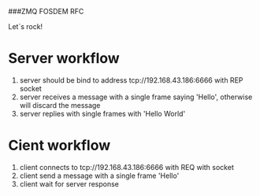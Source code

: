 ###ZMQ FOSDEM RFC

Let`s rock!

# Server workflow
1. server should be bind to address tcp://192.168.43.186:6666 with REP socket
2. server receives a message with a single frame saying 'Hello', otherwise will discard the message
3. server replies with single frames with 'Hello World'

# Cient workflow
1. client connects to tcp://192.168.43.186:6666 with REQ with socket
2. client send a message with a single frame 'Hello'
3. client wait for server response
